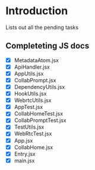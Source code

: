 # Introduction

Lists out all the pending tasks

## Completeting JS docs

- [x] MetadataAtom.jsx
- [x] ApiHandler.jsx
- [x] AppUtils.jsx
- [x] CollabPrompt.jsx
- [x] DependencyUtils.jsx
- [x] HookUtils.jsx
- [x] WebrtcUtils.jsx
- [x] AppTest.jsx
- [x] CollabHomeTest.jsx
- [x] CollabPromptTest.jsx
- [x] TestUtils.jsx
- [x] WebRtcTest.jsx
- [x] App.jsx
- [x] CollabHome.jsx
- [x] Entry.jsx
- [x] main.jsx
